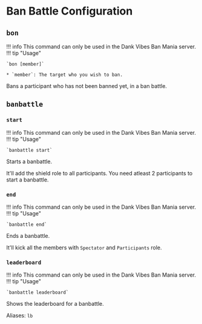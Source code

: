 # Ban Battle Configuration

## `bon`
!!! info
    This command can only be used in the Dank Vibes Ban Mania server.
!!! tip "Usage"

    `bon [member]`

    * `member`: The target who you wish to ban.

Bans a participant who has not been banned yet, in a ban battle.

## `banbattle`

### `start`
!!! info
    This command can only be used in the Dank Vibes Ban Mania server.
!!! tip "Usage"

    `banbattle start`

Starts a banbattle.

It'll add the shield role to all participants.
You need atleast 2 participants to start a banbattle.

### `end`
!!! info
    This command can only be used in the Dank Vibes Ban Mania server.
!!! tip "Usage"

    `banbattle end`

Ends a banbattle.

It'll kick all the members with `Spectator` and `Participants` role.

### `leaderboard`
!!! info
    This command can only be used in the Dank Vibes Ban Mania server.
!!! tip "Usage"

    `banbattle leaderboard`

Shows the leaderboard for a banbattle.

Aliases: `lb`